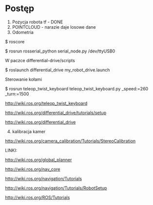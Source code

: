 # Postęp

1. Pozycja robota tf - DONE
2. POINTCLOUD - narazie daje losowe dane
3. Odometria

 $ roscore
 
 $ rosrun rosserial_python serial_node.py /dev/ttyUSB0
 
 W paczce differential-drive/scripts
 
 $ roslaunch differential_drive my_robot_drive.launch
 
 Sterowanie kołami
 
 $ rosrun teleop_twist_keyboard teleop_twist_keyboard.py _speed:=260 _turn:=1500


http://wiki.ros.org/teleop_twist_keyboard

http://wiki.ros.org/differential_drive/tutorials/setup

http://wiki.ros.org/differential_drive

4. kalibracja kamer

http://wiki.ros.org/camera_calibration/Tutorials/StereoCalibration

LINKI:

http://wiki.ros.org/global_planner

http://wiki.ros.org/nav_core

http://wiki.ros.org/navigation/Tutorials

http://wiki.ros.org/navigation/Tutorials/RobotSetup

http://wiki.ros.org/ROS/Tutorials
